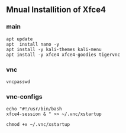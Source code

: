 ## Mnual Installition of Xfce4
### main
```
apt update 
apt  install nano -y 
apt install -y kali-themes kali-menu
apt install -y xfce4 xfce4-goodies tigervnc
```
### vnc
```
vncpasswd
```
### vnc-configs
``` 
echo "#!/usr/bin/bash
xfce4-session & " >> ~/.vnc/xstartup

chmod +x ~/.vnc/xstartup
```
